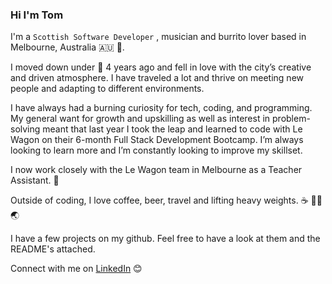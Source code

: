 ### Hi I'm Tom

I'm a `Scottish Software Developer` , musician and burrito lover based in Melbourne, Australia 🇦🇺 🏴󠁧󠁢󠁳󠁣󠁴󠁿. 

I moved down under 🦘 4 years ago and fell in love with the city’s creative and driven atmosphere. I have traveled a lot and thrive on meeting new people and adapting to different environments.

I have always had a burning curiosity for tech, coding, and programming. My general want for growth and upskilling as well as interest in problem-solving meant that last year I took the leap and learned to code with Le Wagon on their 6-month Full Stack Development Bootcamp. I’m always looking to learn more and I’m constantly looking to improve my skillset.

I now work closely with the Le Wagon team in Melbourne as a Teacher Assistant. 🚀

Outside of coding, I love coffee, beer, travel and lifting heavy weights. ☕️ 🏋️‍♂️ 🌏

I have a few projects on my github. Feel free to have a look at them and the README's attached. 

Connect with me on [LinkedIn](https://www.linkedin.com/in/thomas-temple/) 😊


